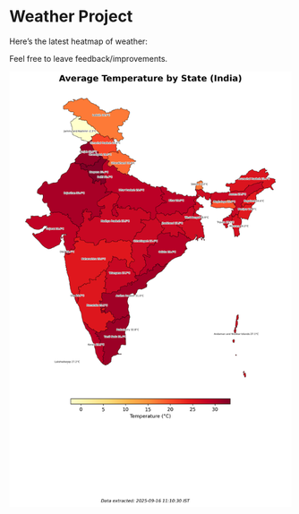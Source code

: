 # Weather Project

Here’s the latest heatmap of weather:

Feel free to leave feedback/improvements.

![India Heatmap](docs/assets/india_heatmap.png?v=C8F850)
